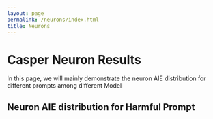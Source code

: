 ```yaml
---
layout: page
permalink: /neurons/index.html
title: Neurons
---
```


# Casper Neuron Results
In this page, we will mainly demonstrate the neuron AIE distribution for different prompts among different Model

## Neuron AIE distribution for Harmful Prompt



<!-- Calendly inline widget begin -->

<div class="calendly-inline-widget" data-url="https://calendly.com/lancecai/meet-with-lance" style="min-width:320px;height:630px;"></div>
<script type="text/javascript" src="https://assets.calendly.com/assets/external/widget.js" async></script>
<!-- Calendly inline widget end -->